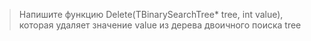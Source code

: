 >Напишите функцию Delete(TBinarySearchTree* tree, int value), которая удаляет значение value из дерева двоичного поиска tree